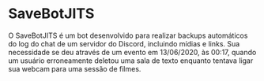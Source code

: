# SaveBotJITS

O SaveBotJITS é um bot desenvolvido para realizar backups automáticos do log do chat de um servidor do Discord, incluindo mídias e links.
Sua necessidade se deu através de um evento em 13/06/2020, às 00:17, quando um usuário erroneamente deletou uma sala de texto enquanto tentava ligar sua webcam para uma sessão de filmes. 
